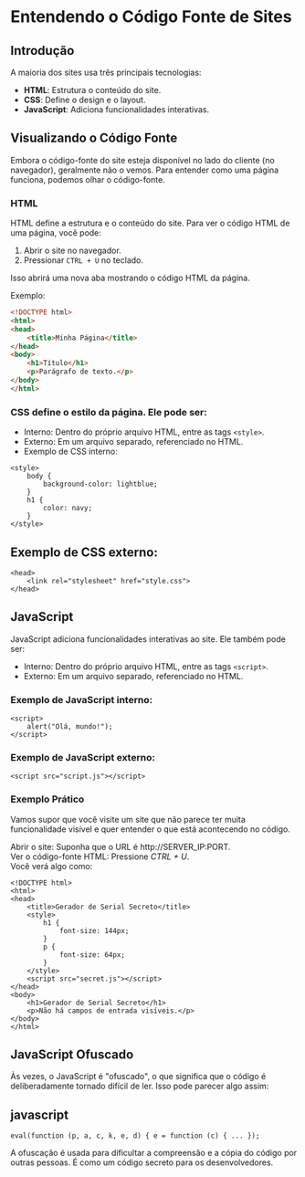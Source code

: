 # Entendendo o Código Fonte de Sites

## Introdução

A maioria dos sites usa três principais tecnologias:
- **HTML**: Estrutura o conteúdo do site.
- **CSS**: Define o design e o layout.
- **JavaScript**: Adiciona funcionalidades interativas.

## Visualizando o Código Fonte

Embora o código-fonte do site esteja disponível no lado do cliente (no navegador), geralmente não o vemos. Para entender como uma página funciona, podemos olhar o código-fonte.

### HTML

HTML define a estrutura e o conteúdo do site. Para ver o código HTML de uma página, você pode:
1. Abrir o site no navegador.
2. Pressionar `CTRL + U` no teclado.

Isso abrirá uma nova aba mostrando o código HTML da página.

Exemplo:
```html
<!DOCTYPE html>
<html>
<head>
    <title>Minha Página</title>
</head>
<body>
    <h1>Título</h1>
    <p>Parágrafo de texto.</p>
</body>
</html>
````

### CSS define o estilo da página. Ele pode ser:

- Interno: Dentro do próprio arquivo HTML, entre as tags `<style>`.
- Externo: Em um arquivo separado, referenciado no HTML.
- Exemplo de CSS interno:

```
<style>
    body {
        background-color: lightblue;
    }
    h1 {
        color: navy;
    }
</style>
```
## Exemplo de CSS externo:
````
<head>
    <link rel="stylesheet" href="style.css">
</head>
````

## JavaScript
JavaScript adiciona funcionalidades interativas ao site. Ele também pode ser:

- Interno: Dentro do próprio arquivo HTML, entre as tags `<script>`.
- Externo: Em um arquivo separado, referenciado no HTML.

### Exemplo de JavaScript interno:

````
<script>
    alert("Olá, mundo!");
</script>
````

### Exemplo de JavaScript externo:

```
<script src="script.js"></script>
```

### Exemplo Prático
Vamos supor que você visite um site que não parece ter muita funcionalidade visível e quer entender o que está acontecendo no código.

Abrir o site: Suponha que o URL é http://SERVER_IP:PORT.<br>
Ver o código-fonte HTML: Pressione *CTRL + U*.<br>
Você verá algo como:

```
<!DOCTYPE html>
<html>
<head>
    <title>Gerador de Serial Secreto</title>
    <style>
        h1 {
            font-size: 144px;
        }
        p {
            font-size: 64px;
        }
    </style>
    <script src="secret.js"></script>
</head>
<body>
    <h1>Gerador de Serial Secreto</h1>
    <p>Não há campos de entrada visíveis.</p>
</body>
</html>
```
## JavaScript Ofuscado
Às vezes, o JavaScript é "ofuscado", o que significa que o código é deliberadamente tornado difícil de ler. Isso pode parecer algo assim:

## javascript
```
eval(function (p, a, c, k, e, d) { e = function (c) { ... });
```

A ofuscação é usada para dificultar a compreensão e a cópia do código por outras pessoas. É como um código secreto para os desenvolvedores.

